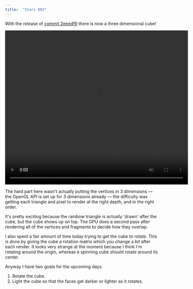 ```yaml
---
title:  "Stars 003"
---
```


With the release of
[commit 2eeedf9](https://gitlab.com/charlesetc/Stars/tree/2eeedf9c916958eee5d6aeeb0dbb0f94570fb17c)
there is now a three dimensional cube!

<video width="600" height="504" controls> <source src="/videos/stars-4.ogv" type='video/ogg; codecs="theora, vorbis"'> </video>

The hard part here wasn't actually putting the vertices in 3 dimensions —
the OpenGL API is set up for 3 dimensions already —
the difficulty was getting each triangle and pixel to render
at the right depth, and in the right order.

It's pretty exciting because the rainbow triangle is actually 'drawn' after
the cube, but the cube shows up on top. The GPU does a second pass after
rendering all of the vertices and fragments to decide how they overlap.

I also spent a fair amount of time today trying to get the cube to rotate.
This is done by giving the cube a rotation matrix which you change a bit after each render.
It looks very strange at the moment because I think I'm rotating around the origin, whereas
a spinning cube should rotate around its center.

Anyway I have two goals for the upcoming days:

1. Rotate the cube.
2. Light the cube so that the faces get darker or lighter as it rotates.
